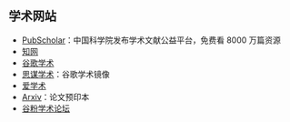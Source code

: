 ## 学术网站

- [PubScholar](https://pubscholar.cn/)：中国科学院发布学术文献公益平台，免费看 8000 万篇资源
- [知网](https://www.cnki.net/)
- [谷歌学术](https://scholar.google.com/)
- [思谋学术](https://ac.scmor.com/)：谷歌学术镜像
- [爱学术](https://www.ixueshu.com/)
- [Arxiv](https://arxiv.org/)：论文预印本
- [谷粉学术论坛](http://bbs.99lb.net/)

<!-- ## 文献下载 -->
<!-- 
- [iData](https://www.cn-ki.net/)：每日提供1～2篇下载//暂停

- [晨曦数字图书馆](https://31sanyi.neocities.org/zwsjk.html)

- [AnyPaper](https://ifish.fun/paper/search) -->

